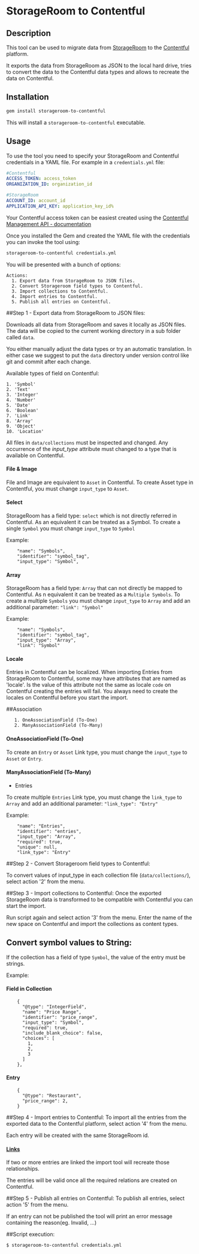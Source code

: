 StorageRoom to Contentful
=================

## Description
This tool can be used to migrate data from [StorageRoom](http://storageroomapp.com/) to the [Contentful](https://www.contentful.com) platform.

It exports the data from StorageRoom as JSON to the local hard drive, tries to convert the data to the Contentful data types and allows to recreate the data on Contentful.


## Installation

``` bash
gem install storageroom-to-contentful
```

This will install a ```storageroom-to-contentful``` executable.

## Usage

To use the tool you need to specify your StorageRoom and Contentful credentials in a YAML file.
For example in a ```credentials.yml``` file:

``` yaml
#Contentful
ACCESS_TOKEN: access_token
ORGANIZATION_ID: organization_id

#StorageRoom
ACCOUNT_ID: account_id
APPLICATION_API_KEY: application_key_id%
```

Your Contentful access token can be easiest created using the [Contentful Management API - documentation](https://www.contentful.com/developers/documentation/content-management-api/#getting-started)

Once you installed the Gem and created the YAML file with the credentials you can invoke the tool using:

``` bash
storageroom-to-contentful credentials.yml
```

You will be presented with a bunch of options:

```
Actions:
  1. Export data from StorageRoom to JSON files.
  2. Convert Storageroom field types to Contentful.
  3. Import collections to Contentful.
  4. Import entries to Contentful.
  5. Publish all entries on Contentful.
```



##Step 1 - Export data from StorageRoom to JSON files:

Downloads all data from StorageRoom and saves it locally as JSON files.
The data will be copied to the current working directory in a sub folder called `data`.

You either manually adjust the data types or try an automatic translation.
In either case we suggest to put the `data` directory under version control like git and commit after each change.


Available types of field on Contentful:
```
1. 'Symbol'
2. 'Text'
3. 'Integer'
4. 'Number'
5. 'Date'
6. 'Boolean'
7. 'Link'
8. 'Array'
9. 'Object'
10. 'Location'
```

All files in ```data/collections``` must be inspected and changed.
Any occurrence of the *input_type* attribute must changed to a type that is available on Contentful.

#### File & Image

File and Image are equivalent to ```Asset``` in Contentful.
To create Asset type in Contentful, you must change ```input_type``` to ```Asset```.

#### Select

StorageRoom has a field type: ```select``` which is not directly referred in Contentful.
As an equivalent it can be treated as a Symbol.
To create a single ```Symbol``` you must change ```input_type``` to ```Symbol```

Example:
```
    "name": "Symbols",
    "identifier": "symbol_tag",
    "input_type": "Symbol",
```
#### Array
StorageRoom has a field type: ```Array``` that can not directly be mapped to Contentful.
As n equivalent it can be treated as a ```Multiple Symbols```.
To create a multiple ```Symbols``` you must change ```input_type``` to ```Array``` and add an additional parameter:
```"link": "Symbol"```


Example:
```
    "name": "Symbols",
    "identifier": "symbol_tag",
    "input_type": "Array",
    "link": "Symbol"
```

#### Locale
Entries in Contentful can be localized.
When importing Entries from StorageRoom to Contentful, some may have attributes that are named as 'locale'.
Is the value of this attribute not the same as locale ```code``` on Contentful creating the entries will fail.
You always need to create the locales on Contentful before you start the import.


##Association
 ```
    1. OneAssociationField (To-One)
    2. ManyAssociationField (To-Many)
 ```

#### OneAssociationField (To-One)

To create an ```Entry``` or ```Asset``` Link type, you must change the ```input_type``` to ```Asset``` or ```Entry```.

#### ManyAssociationField (To-Many)

* Entries

To create multiple ```Entries``` Link type, you must change the ```link_type``` to ```Array``` and add an additional parameter:
```"link_type": "Entry"```

Example:
```
    "name": "Entries",
    "identifier": "entries",
    "input_type": "Array",
    "required": true,
    "unique": null,
    "link_type": "Entry"
```
##Step 2 - Convert Storageroom field types to Contentful:

To convert values of ​​input_type in each collection file (``` data/collections/ ```), select action '2' from the menu.

##Step 3 - Import collections to Contentful:
Once the exported StorageRoom data is transformed to be compatible with Contentful you can start the import.

Run script again and select action '3' from the menu.
Enter the name of the new space on Contentful and import the collections as content types.

## Convert symbol values to String:
If the collection has a field of type ```Symbol```, the value of the entry must be strings.

Example:
#### Field in Collection
```
    {
      "@type": "IntegerField",
      "name": "Price Range",
      "identifier": "price_range",
      "input_type": "Symbol",
      "required": true,
      "include_blank_choice": false,
      "choices": [
        1,
        2,
        3
      ]
    },
```
#### Entry
```
    {
      "@type": "Restaurant",
      "price_range": 2,
    }
```

##Step 4 - Import entries to Contentful:
To import all the entries from the exported data to the Contentful platform, select action '4' from the menu.

Each entry will be created with the same StorageRoom id.

#### [Links](https://www.contentful.com/developers/documentation/content-management-api/#links)

If two or more entries are linked the import tool will recreate those relationships.

The entries will be valid once all the required relations are created on Contentful.

##Step 5 - Publish all entries on Contentful:
To publish all entries, select action '5' from the menu.

If an entry can not be published the tool will print an error message containing the reason(eg. Invalid, ...)

##Script execution:

```
$ storageroom-to-contentful credentials.yml
```
